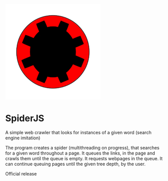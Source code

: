 
<img src="spiderJS/spider.png" alt="" width="300"/>

# SpiderJS
A simple web crawler that looks for instances of a given word (search engine imitation)

The program creates a spider (multithreading on progress), that searches for a given word throughout a page. It queues the links, in the page and crawls them until the queue is empty. It requests webpages in the queue. It can continue queuing pages
until the given tree depth, by the user.

Official release
